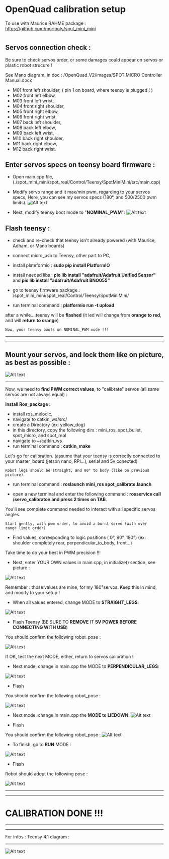 # OpenQuad calibration setup
To use with Maurice RAHME package : https://github.com/moribots/spot_mini_mini
#

Servos connection check :
------------------------------
Be sure to check servos order, or some damages could appear on servos or plastic robot strucure !

 See Mano diagram, in doc : /OpenQuad_V2/images/SPOT MICRO Controller Manual.docx


- M01 front left shoulder, ( pin 1 on board, where teensy is plugged ! )
- M02 front left elbow,
- M03 front left wrist,
- M04 front right shoulder,
- M05 front right elbow,
- M06 front right wrist,
- M07 back left shoulder,
- M08 back left elbow,
- M09 back left wrist,
- M10 back right shoulder,
- M11 back right elbow,
- M12 back right wrist.

 
Enter servos specs on teensy board firmware :
------------------

- Open main.cpp file, (./spot_mini_mini/spot_real/Control/Teensy/SpotMiniMini/src/main.cpp)

- Modify servo range and it max/min pwm, regarding to your servos specs,
Here, you can see my servos specs (180°, and 500/2500 pwm limits).
![Alt text](/OpenQuad_V2/images/main_servo_specs.png?raw=true "Openquad")


- Next, modify teensy boot mode to "**NOMINAL_PWM**": 
![Alt text](/OpenQuad_V2/images/main_nominal.png?raw=true "Openquad")


Flash teensy :
------------------

- check and re-check that teensy isn't already powered (with Maurice, Adham, or Mano boards)
- connect micro_usb to Teensy, other part to PC,
- install plateformio : **sudo pip install PlatformIO**
- install needed libs : **pio lib install "adafruit/Adafruit Unified Sensor"**   and   **pio lib install "adafruit/Adafruit BNO055"**
	
- go to teensy firmware package : /spot_mini_mini/spot_real/Control/Teensy/SpotMiniMini/
- run terminal command : **platformio run -t upload**

after a while....teensy will be **flashed** (it led will change from **orange to red**, and will **return to orange**)

	Now, your teensy boots on NOMINAL_PWM mode !!!

------------------
------------------

Mount your servos, and lock them like on picture, as best as possible :
------------------

![Alt text](/OpenQuad_V2/images/straight_pose.png?raw=true "Openquad")


------------------



Now, we need to **find PWM correct values**, to "calibrate" servos (all same servos are not always equal) :

**install Ros_package :**

- install ros_melodic,
- navigate to catkin_ws/src/
- create a Directory (ex: yellow_dog)
- in this directory, copy the following dirs : mini_ros, spot_bullet, spot_micro, and spot_real
- navigate to ~/catkin_ws
- run terminal command : **catkin_make**

Let's go for calibration. (assume that your teensy is correctly connected to your master_board (jetson nano, RPI...), serial and 5v conected)

	Robot legs should be straight, and 90° to body (like on previous picture)

- run terminal command : **roslaunch mini_ros spot_calibrate.launch**

- open a new terminal and enter the following command : **rosservice call /servo_calibraton   and press 2 times on TAB**.

You'll see complete command needed to interact with all specific servos angles.


	Start gently, with pwm order, to avoid a burnt servo (with over range_limit order)

- Find values, corresponding to logic positions ( 0°, 90°, 180°) (ex: shoulder completely rear, perpendicular_to_body, front...)

Take time to do your best in PWM precision !!!

- Next, enter YOUR OWN values in main.cpp, in initialize() section, see picture :

![Alt text](/OpenQuad_V2/images/main_initialize.png?raw=true "Openquad")


Remember : those values are mine, for my 180°servos. Keep this in mind, and modify to your setup !

- When all values entered, change MODE to **STRAIGHT_LEGS**:

![Alt text](/OpenQuad_V2/images/main_straight.png?raw=true "Openquad")

- Flash Teensy (BE SURE TO **REMOVE** IT **5V POWER  BEFORE CONNECTING WITH USB**)

You should confirm the following robot_pose :

![Alt text](/OpenQuad_V2/images/straight_pose.png?raw=true "Openquad")

If OK, test the next MODE, either, return to servos calibration !


- Next mode, change in main.cpp the MODE to **PERPENDICULAR_LEGS**:

![Alt text](/OpenQuad_V2/images/main_perpendicular.png?raw=true "Openquad")

- Flash

You should confirm the following robot_pose :

![Alt text](/OpenQuad_V2/images/perpendicular_pose.png?raw=true "Openquad")



- Next mode, change in main.cpp the **MODE to LIEDOWN**:
![Alt text](/OpenQuad_V2/images/main_liedown.png?raw=true "Openquad")

- Flash

You should confirm the following robot_pose :
![Alt text](/OpenQuad_V2/images/liedown_pose.png?raw=true "Openquad")



- To finish, go to **RUN** MODE :

![Alt text](/OpenQuad_V2/images/main_run.png?raw=true "Openquad")

- Flash

Robot should adopt the following pose :

![Alt text](/OpenQuad_V2/images/run_pose.png?raw=true "Openquad")

------------------
------------------

# CALIBRATION DONE !!!

------------------
------------------


For infos : Teensy 4.1 diagram :

	
------------------


![Alt text](/OpenQuad_V2/images/teensy41.png?raw=true "Openquad")

